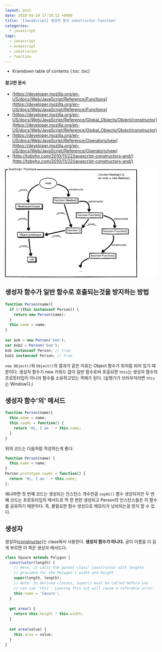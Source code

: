 ```yaml
---
layout: post
date: 2018-03-20 17:19:12 +0900
title: '[JavaScript] 생성자 함수 constructor function'
categories:
  - javascript
tags:
  - javascript
  - ecmascript
  - constructor
  - function
---
```


* Kramdown table of contents
{:toc .toc}

#### 참고한 문서

- [https://developer.mozilla.org/en-US/docs/Web/JavaScript/Reference/Functions](https://developer.mozilla.org/en-US/docs/Web/JavaScript/Reference/Functions)
- [https://developer.mozilla.org/en-US/docs/Web/JavaScript/Reference/Global_Objects/Object/constructor](https://developer.mozilla.org/en-US/docs/Web/JavaScript/Reference/Global_Objects/Object/constructor)
- [https://developer.mozilla.org/en-US/docs/Web/JavaScript/Reference/Operators/new](https://developer.mozilla.org/en-US/docs/Web/JavaScript/Reference/Operators/new)
- [http://tobyho.com/2010/11/22/javascript-constructors-and/](http://tobyho.com/2010/11/22/javascript-constructors-and/)

![](/images/javascript-prototype.png)

## 생성자 함수가 일반 함수로 호출되는것을 방지하는 방법

```js
function Person(name){
  if (!(this instanceof Person)) {
    return new Person(name);
  }
  this.name = name;
}

var bob = new Person('bob');
var bob2 = Person('bob');
bob instanceof Person; // true
bob2 instanceof Person; // true
```

`new Object()`와 `Object()`의 결과가 같은 이유는 Object 함수가 위처럼 되어 있기 때문이다. 생성자 함수가 new 키워드 없이 일반 함수로써 호출되면 `this`는 생성자 함수의 프로토타입이 아니라 함수를 소유하고있는 객체가 된다. (실행기가 브라우저라면 `this`는 Window다.)

## 생성자 함수'의' 메서드

```js
function Person(name){
  this.name = name;
  this.sayHi = function() {
    return 'Hi, I am ' + this.name;
  }
}
```

위의 코드는 다음처럼 작성하는게 좋다:

```js
function Person(name) {
  this.name = name;
}
Person.prototype.sayHi = function() {
  return 'Hi, I am ' + this.name;
};
```

왜냐하면 첫 번째 코드는 생성되는 인스턴스 개수만큼 `sayHi()` 함수 생성되지만 두 번째 코드는 프로토타입의 메서드로 딱 한 번만 생성되고 Person의 인스턴스들은 이 함수를 공유하기 때문이다. 즉, 불필요한 함수 생성으로 메모리가 낭비되는걸 방지 할 수 있다.

## 생성자

생성자([constructor](https://developer.mozilla.org/en-US/docs/Web/JavaScript/Reference/Classes/constructor))는 class에서 사용한다. **생성자 함수가 아니다.** 굳이 이름을 더 길게 부르면 이 쪽은 생성자 메서드다.

```js
class Square extends Polygon {
  constructor(length) {
    // Here, it calls the parent class' constructor with lengths
    // provided for the Polygon's width and height
    super(length, length);
    // Note: In derived classes, super() must be called before you
    // can use 'this'. Leaving this out will cause a reference error.
    this.name = 'Square';
  }

  get area() {
    return this.height * this.width;
  }

  set area(value) {
    this.area = value;
  }
}
```
